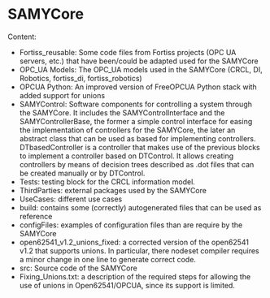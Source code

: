 # SAMYCore

Content:
 - Fortiss_reusable: Some code files from Fortiss projects (OPC UA servers, etc.) that have been/could be adapted used for the SAMYCore
 - OPC_UA Models: The OPC_UA models used in the SAMYCore (CRCL, DI, Robotics, fortiss_di, fortiss_robotics)
 - OPCUA Python: An improved version of FreeOPCUA Python stack with added support for unions
 - SAMYControl: Software components for controlling a system through the SAMYCore. It includes the SAMYControlInterface and the SAMYControllerBase, the former 
   a simple control interface for easing the implementation of controllers for the SAMYCore, the later an abstract class that can be used as based for 
   implementing controllers. DTbasedController is a controller that makes use of the previous blocks to implement a controller based on DTControl.
   It allows creating controllers by means of decision trees described as .dot files that can be created manually or by DTControl.
 - Tests: testing block for the CRCL information model.
 - ThirdParties: external packages used by the SAMYCore
 - UseCases: different use cases
 - build: contains some (correctly) autogenerated files that can be used as reference
 - configFiles: examples of configuration files than are require by the SAMYCore
 - open62541_v1.2_unions_fixed: a corrected version of the open62541 v1.2 that supports unions.
   In particular, there nodeset compiler requires a minor change in one line to generate correct code.
 - src: Source code of the SAMYCore
 - Fixing_Unions.txt: a description of the required steps for allowing the use of unions in Open62541/OPCUA,
   since its support is limited.
